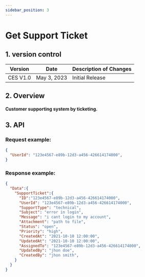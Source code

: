 ```yaml
---
sidebar_position: 3
---
```


# Get Support Ticket

## 1. version control

| Version  | Date        | Description of Changes |
| -------- | ----------- | ---------------------- |
| CES V1.0 | May 3, 2023 | Initial Release        |

## 2. Overview

#### Customer supporting system by ticketing.


## 3. API

### Request example:

```json
{
  "UserId": "123e4567-e89b-12d3-a456-426614174000",
}
```
### Response example:


```json
{
  "Data":{
    "SupportTicket":{
      "ID":"123e4567-e89b-12d3-a456-426614174000",
      "UserId": "123e4567-e89b-12d3-a456-426614174000",
      "SupportType": "technical",
      "Subject": "error in login",
      "Message": "i cant login to my account",
      "Attachment": "path to file",
      "Status": "open",
      "Priority": "high",
      "CreatedAt": "2021-10-10 12:00:00",
      "UpdatedAt": "2021-10-10 12:00:00",
      "AssignedTo": "123e4567-e89b-12d3-a456-426614174000",
      "UpdatedBy": "jhon doe",
      "CreatedBy": "jhon smith",
    }
  }
}
```